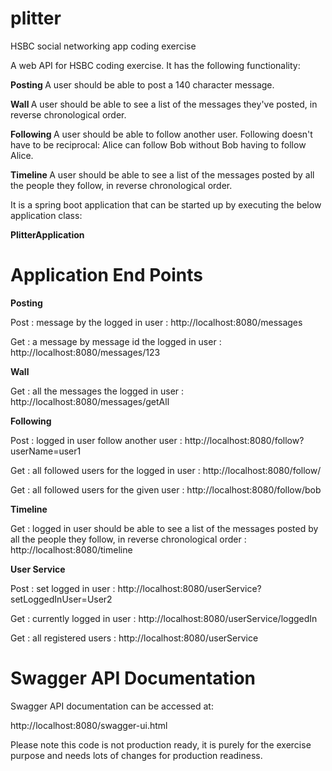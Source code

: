 # plitter
HSBC social networking app coding exercise

A web API for HSBC coding exercise. It has the following functionality:

<b> Posting </b>
A user should be able to post a 140 character message.

<b> Wall </b>
A user should be able to see a list of the messages they've posted, in reverse chronological order.

<b> Following </b>
A user should be able to follow another user. Following doesn't have to be reciprocal: Alice can follow Bob without Bob having to follow Alice.

<b> Timeline </b>
A user should be able to see a list of the messages posted by all the people they follow, in reverse chronological order.

It is a spring boot application that can be started up by executing the below application class:

<b> PlitterApplication </b>

# Application End Points

<b> Posting </b>

Post : message by the logged in user : http://localhost:8080/messages

Get : a message by message id the logged in user : http://localhost:8080/messages/123

<b> Wall </b>

Get : all the messages the logged in user : http://localhost:8080/messages/getAll

<b> Following </b>

Post : logged in user follow another user : http://localhost:8080/follow?userName=user1

Get : all followed users for the logged in user : http://localhost:8080/follow/

Get : all followed users for the given user : http://localhost:8080/follow/bob

<b> Timeline </b>

Get : logged in user should be able to see a list of the messages posted by all the people they follow, in reverse chronological order : http://localhost:8080/timeline

<b> User Service </b>

Post : set logged in user : http://localhost:8080/userService?setLoggedInUser=User2

Get : currently logged in user : http://localhost:8080/userService/loggedIn

Get : all registered users : http://localhost:8080/userService

# Swagger API Documentation

Swagger API documentation can be accessed at:

http://localhost:8080/swagger-ui.html

Please note this code is not production ready, it is purely for the exercise purpose and needs lots of changes for production readiness.


